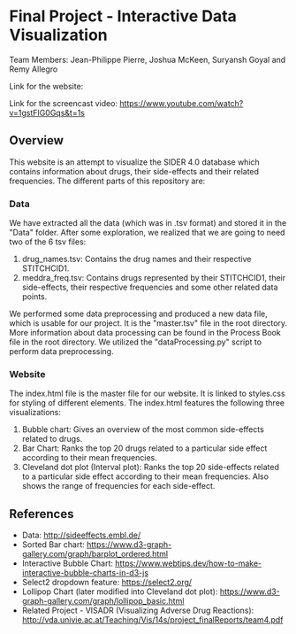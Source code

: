 Final Project - Interactive Data Visualization  
===
Team Members: Jean-Philippe Pierre, Joshua McKeen, Suryansh Goyal and Remy Allegro

Link for the website: 

Link for the screencast video: https://www.youtube.com/watch?v=1gstFIG0Gqs&t=1s

Overview
---

This website is an attempt to visualize the SIDER 4.0 database which contains information about drugs, their side-effects and their related frequencies. The different parts of this repository are:

### Data
We have extracted all the data (which was in .tsv format) and stored it in the "Data" folder. After some exploration, we realized that we are going to need two of the 6 tsv files:

1. drug_names.tsv: Contains the drug names and their respective STITCHCID1.
2. meddra_freq.tsv: Contains drugs represented by their STITCHCID1, their side-effects, their respective frequencies and some other related data points. 

We performed some data preprocessing and produced a new data file, which is usable for our project. It is the "master.tsv" file in the root directory. More information about data processing can be found in the Process Book file in the root directory. We utilized the "dataProcessing.py" script to perform data preprocessing.

### Website
The index.html file is the master file for our website. It is linked to styles.css for styling of different elements. The index.html features the following three visualizations:
1. Bubble chart: Gives an overview of the most common side-effects related to drugs.
2. Bar Chart: Ranks the top 20 drugs related to a particular side effect according to their mean frequencies.
3. Cleveland dot plot (Interval plot): Ranks the top 20 side-effects related to a particular side effect according to their mean frequencies. Also shows the range of frequencies for each side-effect.

References
---

- Data: http://sideeffects.embl.de/
- Sorted Bar chart: https://www.d3-graph-gallery.com/graph/barplot_ordered.html
- Interactive Bubble Chart: https://www.webtips.dev/how-to-make-interactive-bubble-charts-in-d3-js
- Select2 dropdown feature: https://select2.org/
- Lollipop Chart (later modified into Cleveland dot plot): https://www.d3-graph-gallery.com/graph/lollipop_basic.html
- Related Project - VISADR (Visualizing Adverse Drug Reactions): http://vda.univie.ac.at/Teaching/Vis/14s/project_finalReports/team4.pdf
